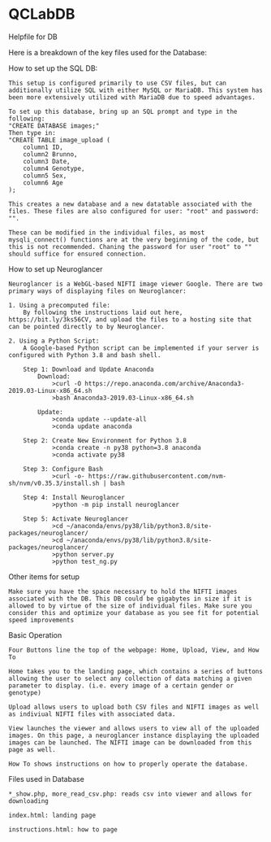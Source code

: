 # QCLabDB

Helpfile for DB

Here is a breakdown of the key files used for the Database:


How to set up the SQL DB:

	This setup is configured primarily to use CSV files, but can additionally utilize SQL with either MySQL or MariaDB. This system has been more extensively utilized with MariaDB due to speed advantages. 

	To set up this database, bring up an SQL prompt and type in the following:
	"CREATE DATABASE images;"
	Then type in:
	"CREATE TABLE image_upload (
	    column1 ID,
	    column2 Brunno,
	    column3 Date,
	    column4 Genotype,
	    column5 Sex,
	    column6 Age
	);

	This creates a new database and a new datatable associated with the files. These files are also configured for user: "root" and password: "". 

	These can be modified in the individual files, as most mysqli_connect() functions are at the very beginning of the code, but this is not recommended. Chaning the password for user "root" to "" should suffice for ensured connection.

How to set up Neuroglancer
	
	Neuroglancer is a WebGL-based NIFTI image viewer Google. There are two primary ways of displaying files on Neuroglancer:

	1. Using a precomputed file: 
		By following the instructions laid out here, https://bit.ly/3ks56CV, and upload the files to a hosting site that can be pointed directly to by Neuroglancer.

	2. Using a Python Script:
		A Google-based Python script can be implemented if your server is configured with Python 3.8 and bash shell. 

		Step 1: Download and Update Anaconda 
			Download:
				>curl -O https://repo.anaconda.com/archive/Anaconda3-2019.03-Linux-x86_64.sh
				>bash Anaconda3-2019.03-Linux-x86_64.sh

			Update:
				>conda update --update-all
				>conda update anaconda

		Step 2: Create New Environment for Python 3.8
				>conda create -n py38 python=3.8 anaconda
				>conda activate py38

		Step 3: Configure Bash
				>curl -o- https://raw.githubusercontent.com/nvm-sh/nvm/v0.35.3/install.sh | bash

		Step 4: Install Neuroglancer
				>python -m pip install neuroglancer

		Step 5: Activate Neuroglancer
				>cd ~/anaconda/envs/py38/lib/python3.8/site-packages/neuroglancer/
				>cd ~/anaconda/envs/py38/lib/python3.8/site-packages/neuroglancer/
				>python server.py
				>python test_ng.py

Other items for setup

	Make sure you have the space necessary to hold the NIFTI images associated with the DB. This DB could be gigabytes in size if it is allowed to by virtue of the size of individual files. Make sure you consider this and optimize your database as you see fit for potential speed improvements


Basic Operation
	
	Four Buttons line the top of the webpage: Home, Upload, View, and How To

	Home takes you to the landing page, which contains a series of buttons allowing the user to select any collection of data matching a given parameter to display. (i.e. every image of a certain gender or genotype)

	Upload allows users to upload both CSV files and NIFTI images as well as indiviual NIFTI files with associated data.

	View launches the viewer and allows users to view all of the uploaded images. On this page, a neuroglancer instance displaying the uploaded images can be launched. The NIFTI image can be downloaded from this page as well. 

	How To shows instructions on how to properly operate the database.


Files used in Database
	
	*_show.php, more_read_csv.php: reads csv into viewer and allows for downloading

	index.html: landing page

	instructions.html: how to page
